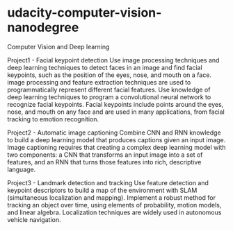 # udacity-computer-vision-nanodegree
Computer Vision and Deep learning 

Project1 - Facial keypoint detection
Use image processing techniques and deep learning techniques to detect faces in an image and find facial
keypoints, such as the position of the eyes, nose, and mouth on a face.
image processing and feature extraction techniques are used to programmatically represent different facial features. Use knowledge of deep learning techniques to program a convolutional neural network to recognize facial keypoints. Facial keypoints include
points around the eyes, nose, and mouth on any face and are used in many applications, from facial
tracking to emotion recognition.

Project2 - Automatic image captioning
Combine CNN and RNN knowledge to build a deep learning model that produces captions given an input
image.
Image captioning requires that creating a complex deep learning model with two components: a CNN that
transforms an input image into a set of features, and an RNN that turns those features into rich, descriptive
language.

Project3 - Landmark detection and tracking 
Use feature detection and keypoint descriptors to build a map of the environment with SLAM (simultaneous
localization and mapping).
Implement a robust method for tracking an object over time, using elements of probability, motion models,
and linear algebra. Localization techniques are widely used in
autonomous vehicle navigation.
